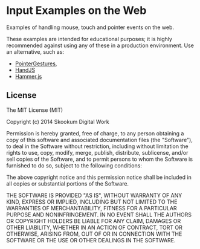 # Input Examples on the Web

Examples of handling mouse, touch and pointer events on the web.

These examples are intended for educational purposes; it is highly recommended
against using any of these in a production environment. Use an alternative,
such as:

* [PointerGestures](https://github.com/Polymer/PointerGestures), 
* [HandJS](https://handjs.codeplex.com/)
* [Hammer.js](http://hammerjs.github.io/)

## License

The MIT License (MIT)

Copyright (c) 2014 Skookum Digital Work

Permission is hereby granted, free of charge, to any person obtaining a copy
of this software and associated documentation files (the "Software"), to deal
in the Software without restriction, including without limitation the rights
to use, copy, modify, merge, publish, distribute, sublicense, and/or sell
copies of the Software, and to permit persons to whom the Software is
furnished to do so, subject to the following conditions:

The above copyright notice and this permission notice shall be included in
all copies or substantial portions of the Software.

THE SOFTWARE IS PROVIDED "AS IS", WITHOUT WARRANTY OF ANY KIND, EXPRESS OR
IMPLIED, INCLUDING BUT NOT LIMITED TO THE WARRANTIES OF MERCHANTABILITY,
FITNESS FOR A PARTICULAR PURPOSE AND NONINFRINGEMENT. IN NO EVENT SHALL THE
AUTHORS OR COPYRIGHT HOLDERS BE LIABLE FOR ANY CLAIM, DAMAGES OR OTHER
LIABILITY, WHETHER IN AN ACTION OF CONTRACT, TORT OR OTHERWISE, ARISING FROM,
OUT OF OR IN CONNECTION WITH THE SOFTWARE OR THE USE OR OTHER DEALINGS IN
THE SOFTWARE.


